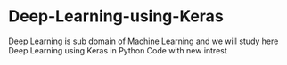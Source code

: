 # Deep-Learning-using-Keras
Deep Learning is sub domain of Machine Learning and we will study here Deep Learning using Keras in Python Code with new intrest 
